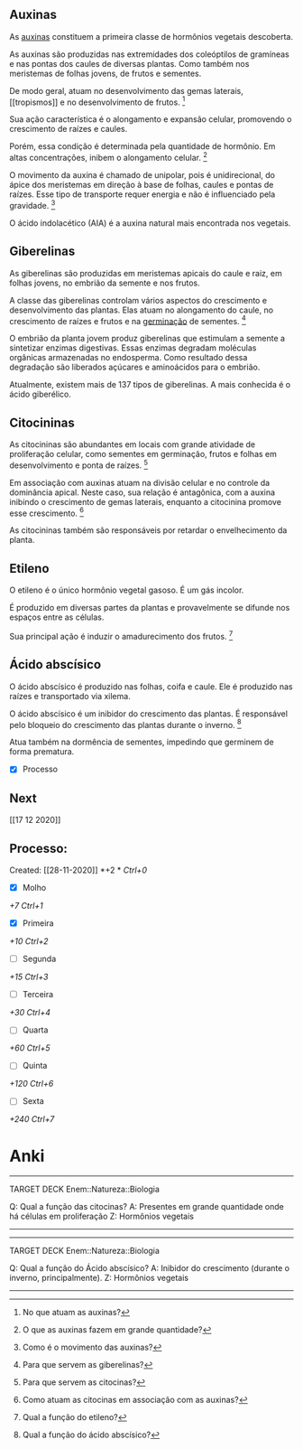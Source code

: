 ## Auxinas

As [auxinas](https://www.todamateria.com.br/auxinas/) constituem a primeira classe de hormônios vegetais descoberta.

As auxinas são produzidas nas extremidades dos coleóptilos de gramíneas e nas pontas dos caules de diversas plantas. Como também nos meristemas de folhas jovens, de frutos e sementes.

De modo geral, atuam no desenvolvimento das gemas laterais, [[tropismos]] e no desenvolvimento de frutos. [^1]

[^1]: No que atuam as auxinas?

Sua ação característica é o alongamento e expansão celular, promovendo o crescimento de raízes e caules.

Porém, essa condição é determinada pela quantidade de hormônio. Em altas concentrações, inibem o alongamento celular. [^2]

[^2]: O que as auxinas fazem em grande quantidade?

O movimento da auxina é chamado de unipolar, pois é unidirecional, do ápice dos meristemas em direção à base de folhas, caules e pontas de raízes. Esse tipo de transporte requer energia e não é influenciado pela gravidade. [^3]

[^3]: Como é o movimento das auxinas?

O ácido indolacético (AIA) é a auxina natural mais encontrada nos vegetais.

## Giberelinas

As giberelinas são produzidas em meristemas apicais do caule e raiz, em folhas jovens, no embrião da semente e nos frutos.

A classe das giberelinas controlam vários aspectos do crescimento e desenvolvimento das plantas. Elas atuam no alongamento do caule, no crescimento de raízes e frutos e na [germinação](https://www.todamateria.com.br/germinacao/) de sementes. [^4]

[^4]: Para que servem as giberelinas?

O embrião da planta jovem produz giberelinas que estimulam a semente a sintetizar enzimas digestivas. Essas enzimas degradam moléculas orgânicas armazenadas no endosperma. Como resultado dessa degradação são liberados açúcares e aminoácidos para o embrião.

Atualmente, existem mais de 137 tipos de giberelinas. A mais conhecida é o ácido giberélico.

## Citocininas

As citocininas são abundantes em locais com grande atividade de proliferação celular, como sementes em germinação, frutos e folhas em desenvolvimento e ponta de raízes. [^5]

[^5]: Para que servem as citocinas?

Em associação com auxinas atuam na divisão celular e no controle da dominância apical. Neste caso, sua relação é antagônica, com a auxina inibindo o crescimento de gemas laterais, enquanto a citocinina promove esse crescimento. [^6]

[^6]: Como atuam as citocinas em associação com as auxinas?

As citocininas também são responsáveis por retardar o envelhecimento da planta.

## Etileno

O etileno é o único hormônio vegetal gasoso. É um gás incolor.

É produzido em diversas partes da plantas e provavelmente se difunde nos espaços entre as células.

Sua principal ação é induzir o amadurecimento dos frutos. [^7]

[^7]: Qual a função do etileno?


## Ácido abscísico

O ácido abscísico é produzido nas folhas, coifa e caule. Ele é produzido nas raízes e transportado via xilema.

O ácido abscísico é um inibidor do crescimento das plantas. É responsável pelo bloqueio do crescimento das plantas durante o inverno. [^8]

[^8]: Qual a função do ácido abscísico?


Atua também na dormência de sementes, impedindo que germinem de forma prematura.

- [x] Processo

## Next
[[17 12 2020]]
## Processo:
Created: [[28-11-2020]]
*+2 *  *Ctrl+0*
- [x] Molho  

*+7*  *Ctrl+1*

- [x] Primeira 

*+10*  *Ctrl+2*

- [ ] Segunda

*+15*  *Ctrl+3*

- [ ] Terceira 

*+30*  *Ctrl+4*

- [ ] Quarta 

*+60*  *Ctrl+5*

- [ ] Quinta 

*+120*  *Ctrl+6*

- [ ] Sexta 

*+240*  *Ctrl+7*

# Anki

---

TARGET DECK
Enem::Natureza::Biologia

Q: Qual a função das citocinas?
A: Presentes em grande quantidade onde há células em proliferação
Z: Hormônios vegetais
<!--ID: 1606778132233-->

---


---

TARGET DECK
Enem::Natureza::Biologia

Q: Qual a função do Ácido abscísico?
A: Inibidor do crescimento (durante o inverno, principalmente).
Z: Hormônios vegetais
<!--ID: 1606778132612-->

---
